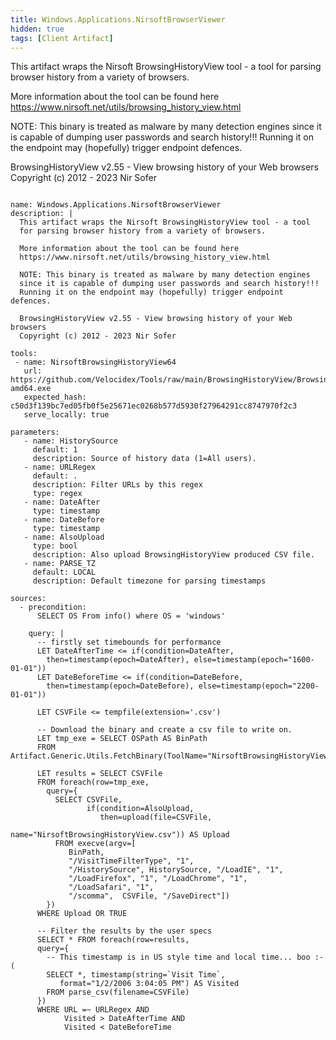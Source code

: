 ```yaml
---
title: Windows.Applications.NirsoftBrowserViewer
hidden: true
tags: [Client Artifact]
---
```


This artifact wraps the Nirsoft BrowsingHistoryView tool - a tool
for parsing browser history from a variety of browsers.

More information about the tool can be found here
https://www.nirsoft.net/utils/browsing_history_view.html

NOTE: This binary is treated as malware by many detection engines
since it is capable of dumping user passwords and search history!!!
Running it on the endpoint may (hopefully) trigger endpoint defences.

BrowsingHistoryView v2.55 - View browsing history of your Web browsers
Copyright (c) 2012 - 2023 Nir Sofer


<pre><code class="language-yaml">
name: Windows.Applications.NirsoftBrowserViewer
description: |
  This artifact wraps the Nirsoft BrowsingHistoryView tool - a tool
  for parsing browser history from a variety of browsers.

  More information about the tool can be found here
  https://www.nirsoft.net/utils/browsing_history_view.html

  NOTE: This binary is treated as malware by many detection engines
  since it is capable of dumping user passwords and search history!!!
  Running it on the endpoint may (hopefully) trigger endpoint defences.

  BrowsingHistoryView v2.55 - View browsing history of your Web browsers
  Copyright (c) 2012 - 2023 Nir Sofer

tools:
 - name: NirsoftBrowsingHistoryView64
   url: https://github.com/Velocidex/Tools/raw/main/BrowsingHistoryView/BrowsingHistoryView-amd64.exe
   expected_hash: c50d3f139bc7ed05fb0f5e25671ec0268b577d5930f27964291cc8747970f2c3
   serve_locally: true

parameters:
   - name: HistorySource
     default: 1
     description: Source of history data (1=All users).
   - name: URLRegex
     default: .
     description: Filter URLs by this regex
     type: regex
   - name: DateAfter
     type: timestamp
   - name: DateBefore
     type: timestamp
   - name: AlsoUpload
     type: bool
     description: Also upload BrowsingHistoryView produced CSV file.
   - name: PARSE_TZ
     default: LOCAL
     description: Default timezone for parsing timestamps

sources:
  - precondition:
      SELECT OS From info() where OS = &#x27;windows&#x27;

    query: |
      -- firstly set timebounds for performance
      LET DateAfterTime &lt;= if(condition=DateAfter,
        then=timestamp(epoch=DateAfter), else=timestamp(epoch=&quot;1600-01-01&quot;))
      LET DateBeforeTime &lt;= if(condition=DateBefore,
        then=timestamp(epoch=DateBefore), else=timestamp(epoch=&quot;2200-01-01&quot;))

      LET CSVFile &lt;= tempfile(extension=&#x27;.csv&#x27;)

      -- Download the binary and create a csv file to write on.
      LET tmp_exe = SELECT OSPath AS BinPath
      FROM Artifact.Generic.Utils.FetchBinary(ToolName=&quot;NirsoftBrowsingHistoryView64&quot;)

      LET results = SELECT CSVFile
      FROM foreach(row=tmp_exe,
        query={
          SELECT CSVFile,
                 if(condition=AlsoUpload,
                    then=upload(file=CSVFile,
                                name=&quot;NirsoftBrowsingHistoryView.csv&quot;)) AS Upload
          FROM execve(argv=[
             BinPath,
             &quot;/VisitTimeFilterType&quot;, &quot;1&quot;,
             &quot;/HistorySource&quot;, HistorySource, &quot;/LoadIE&quot;, &quot;1&quot;,
             &quot;/LoadFirefox&quot;, &quot;1&quot;, &quot;/LoadChrome&quot;, &quot;1&quot;,
             &quot;/LoadSafari&quot;, &quot;1&quot;,
             &quot;/scomma&quot;,  CSVFile, &quot;/SaveDirect&quot;])
        })
      WHERE Upload OR TRUE

      -- Filter the results by the user specs
      SELECT * FROM foreach(row=results,
      query={
        -- This timestamp is in US style time and local time... boo :-(
        SELECT *, timestamp(string=`Visit Time`,
           format=&quot;1/2/2006 3:04:05 PM&quot;) AS Visited
        FROM parse_csv(filename=CSVFile)
      })
      WHERE URL =~ URLRegex AND
            Visited &gt; DateAfterTime AND
            Visited &lt; DateBeforeTime

</code></pre>

